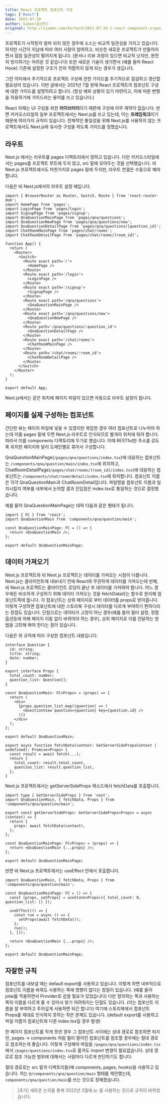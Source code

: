 ```yaml
---
title: React 프로젝트 컴포넌트 구성
tags: ['React']
date: 2021-07-29
author: Simon(윤상민)
original: http://sixmen.com/ko/tech/2021-07-29-1-react-component-organization/
---
```


프로젝트가 시작된지 얼마 되지 않은 경우에 소스는 비교적 일관성을 가지고 있습니다. 하지만 시간이 지남에 따라 여러 사람이 참여하고, 비슷한 새로운 프로젝트가 만들어지면서 점점 일관성이 떨어지게 됩니다. (문서나 리뷰 과정이 있으면 비교적 낫지만, 완전히 방지하기는 어려운 것 같습니다) 또한 새로운 기술이 생기면서 (예를 들어 React Hook) 기존에 설정한 구조가 전혀 적합하지 않게 되는 경우가 생깁니다.

그런 의미에서 주기적으로 프로젝트 구성에 관한 가이드를 주기적으로 점검하고 갱신할 필요성이 있습니다. 이번 글에서는 2021년 7월 현재 React 프로젝트의 컴포넌트 구성에 대한 가이드를 설명하려고 합니다. (항상 예외 상황이 있기 마련이고, 이에 따른 변형을 허용하기에 가이드라는 용어를 쓰고 있습니다.)

<!--more-->

React 자체는 UI 구성을 위한 **라이브러리**이기 때문에 구성에 아무 제약이 없습니다. 반면 카카오스타일의 일부 프로젝트에서는 Next.js를 쓰고 있는데, 이는 **프레임워크**이기 때문에 여러가지 규칙이 있습니다. 전체적인 통일성을 위해 Next.js를 사용하지 않는 프로젝트에서도 Next.js와 유사한 구성을 하도록 가이드를 정했습니다.

## 라우트

Next.js 에서는 라우트를 pages 디렉토리에서 정하고 있습니다. 다만 카카오스타일에서는 pages를 프로젝트 루트에 두지 않고, src 밑에 모아두는 것을 선택했습니다. 비 Next.js 프로젝트에서도 마찬가지로 pages 밑에 두지만, 라우트 연결은 수동으로 해야 합니다.

다음은 비 Next.js에서의 라우트 설정 예입니다.

```tsx
import { BrowserRouter as Router, Switch, Route } from 'react-router-dom';
import HomePage from 'pages';
import LoginPage from 'pages/login';
import SignupPage from 'pages/signup';
import QnaQuestionMainPage from 'pages/qna/questions';
import QnaQuestionNewPage from 'pages/qna/questions/new';
import QnaQuestionDetailPage from 'pages/qna/questions/[question_id]';
import ChatRoomMainPage from 'pages/chat/rooms';
import ChatRoomDetailPage from 'pages/chat/rooms/[room_id]';

function App() {
  return (
    <Router>
      <Switch>
        <Route exact path='/'>
          <HomePage />
        </Route>
        <Route exact path='/login'>
          <LoginPage />
        </Route>
        <Route exact path='/signup'>
          <SignupPage />
        </Route>
        <Route exact path='/qna/questions'>
          <QnaQuestionMainPage />
        </Route>
        <Route exact path='/qna/questions/new'>
          <QnaQuestionNewPage />
        </Route>
        <Route path='/qna/questions/:question_id'>
          <QnaQuestionDetailPage />
        </Route>
        <Route exact path='/chat/rooms'>
          <ChatRoomMainPage />
        </Route>
        <Route path='/chat/rooms/:room_id'>
          <ChatRoomDetailPage />
        </Route>
      </Switch>
    </Router>
  );
}

export default App;
```

Next.js에서는 같은 위치에 페이지 파일이 있으면 자동으로 라우트 설정이 됩니다.

## 페이지를 실제 구성하는 컴포넌트

간단한 뷰는 페이지 파일에 넣을 수 있겠지만 복잡한 경우 여러 컴포넌트로 나누어야 하는데 이를 pages 밑에 두면 Next.js 라우트로 인식되므로 별개의 위치에 둬야 합니다. 따라서 이를 components 디렉토리에 두기로 했습니다. 이때 RESTful한 주소를 갖도록 위치한 페이지와 달리 도메인별로 묶어서 구성합니다.

QnaQuestionMainPage(`/pages/qna/questions/index.tsx`)에 대응하는 컴포넌트는 `/components/qna/question/main/index.tsx`에 위치하고, ChatRoomDetailPage(`/pages/chat/rooms/[room_id]/index.tsx`)에 대응하는 컴포넌트는 `/components/chat/room/detail/index.tsx`에 위치합니다. 컴포넌트 이름은 각각 QnaQuestionMain과 ChatRoomDetail입니다. 파일명을 컴포넌트 이름과 일치시킬지 여부를 내부에서 논의할 결과 진입점은 index.tsx로 통일하는 것으로 결정했습니다.

예를 들어 QnaQuestionMainPage는 대략 다음과 같은 형태가 됩니다.

```tsx
import { FC } from 'react';
import QnaQuestionMain from 'components/qna/question/main';

const QnaQuestionMainPage: FC = () => {
  return <QnaQuestionMain />;
};

export default QnaQuestionMainPage;
```

## 데이터 가져오기

Next.js 프로젝트와 비 Next.js 프로젝트는 데이터를 가져오는 시점이 다릅니다. Next.js는 클라이언트에 내보내기 전에 React와 무관하게 데이터를 가져오는데 반해, 비 Next.js 프로젝트는 클라이언트 로딩이 끝난 후 데이터를 가져와야 합니다. 어느 경우에든 비슷하게 구성하기 위해 데이터 가져오는 것을 fetchData라는 함수로 분리해 컴포넌트쪽에 둡니다. 각 컴포넌트는 상위 페이지로 부터 데이터를 props로 받아옵니다. 이렇게 구성하면 컴포넌트에 대한 스토리북 구성시 데이터를 다르게 부여하기 편하다라는 장점도 있습니다. 단점으로는 데이터가 고정이 아닌 경우(예를 들어 필터 설정, 정렬 옵션등에 의해 페이지 이동 없이 바뀌어야 하는 경우), 상위 페이지로 이를 전달하는 방법을 고민해 봐야 한다는 점이 있습니다.

다음은 위 규칙에 따라 구성한 컴포넌트 내용입니다.

```tsx
interface Question {
  id: string;
  title: string;
  date: number;
}

export interface Props {
  total_count: number;
  question_list: Question[];
}

const QnaQuestionMain: FC<Props> = (props) => {
  return (
    <div>
      {props.question_list.map((question) => (
        <QuestionView question={question} key={question.id} />
      ))}
    </div>
  );
};

export default QnaQuestionMain;

export async function fetchData(context: GetServerSidePropsContext | undefined): Promise<Props> {
  const result = await fetch(...);
  return {
    total_count: result.total_count,
    question_list: result.question_list,
  };
}
```

Next.js 프로젝트에서는 getServerSideProps 메소드에서 fetchData를 호출합니다.

```tsx
import type { GetServerSideProps } from 'next';
import QnaQuestionMain, { fetchData, Props } from 'components/qna/question/main';

export const getServerSideProps: GetServerSideProps<Props> = async (context) => {
  return {
    props: await fetchData(context),
  };
};

const QnaQuestionMainPage: FC<Props> = (props) => {
  return <QnaQuestionMain {...props} />;
};

export default QnaQuestionMainPage;
```

반면 비 Next.js 프로젝트에서는 useEffect 안에서 호출합니다.

```tsx
import QnaQuestionMain, { fetchData, Props } from 'components/qna/question/main';

const QnaQuestionMainPage: FC = () => {
  const [props, setProps] = useState<Props>({ total_count: 0, question_list: [] });

  useEffect(() => {
    const run = async () => {
      setProps(await fetchData());
    };
    run();
  }, []);

  return <QnaQuestionMain {...props} />;
};

export default QnaQuestionMainPage;
```

## 자잘한 규칙

컴포넌트를 내보낼 때는 default export를 사용하고 있습니다. 이렇게 하면 내부적으로 컴포넌트 이름을 바꿔도 사용하는 쪽에 영향이 없다는 장점이 있습니다. (예를 들어 jotai를 적용하면서 Provider로 감쌀 필요가 있었습니다) 다만 정의하는 쪽과 사용하는 쪽의 이름을 다르게 줄 수 있어서 찾기 어려워지는 단점도 있습니다. (이는 컴포넌트 이름을 잘 부여하고 주의깊게 사용하면 되긴 합니다) 여기에 스토리북에서 컴포넌트 Props를 제대로 인식하지 못하는 작은 문제도 있습니다. (default export를 사용하고 파일 이름이 컴포넌트와 다른 index.tsx일 경우 발생)

한 페이지 컴포넌트를 작게 쪼갠 경우 그 컴포넌트 사이에는 상대 경로로 참조하면 되지만, pages → components 처럼 멀리 떨어진 컴포넌트를 참조할 경우에는 절대 경로로 참조하는게 좋습니다. 이렇게 구성해야 파일을 `/pages/qna/questions/index.tsx` 에서 `/pages/questions/index.tsx`로 옮겨도 import 변경이 필요없습니다. 상대 경로로 참조 가능한 범위에 대해서는 사람마다 다르게 판단하기도 합니다.

절대 경로로는 src 밑의 디렉토리들(예 components, pages, hooks)을 사용하고 있습니다. 저는 `@/components/qna/question/main` 형태를 제안했는데, `components/qna/question/main`를 쓰는 것으로 정해졌습니다.

> [추가] 새로운 논의를 통해 2022년 3월에 `@/` 를 사용하는 것으로 규칙이 바뀌었습니다.
